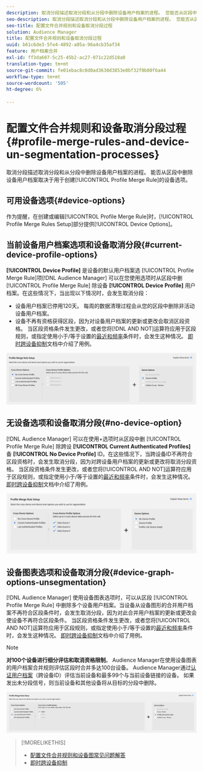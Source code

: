 ```yaml
---
description: 取消分段描述取消分段和从分段中删除设备用户档案的进程。 您能否从区段中删除设备用户档案取决于用于创建用户档案合并规则的设备选项。
seo-description: 取消分段描述取消分段和从分段中删除设备用户档案的进程。 您能否从区段中删除设备用户档案取决于用于创建用户档案合并规则的设备选项。
seo-title: 配置文件合并规则和设备取消分段过程
solution: Audience Manager
title: 配置文件合并规则和设备取消分段过程
uuid: b61c6de3-5fe4-4892-a05a-96a4cb35af34
feature: 用户档案合并
exl-id: ff3da607-5c25-45b2-ac27-071c22d518a0
translation-type: tm+mt
source-git-commit: fe01ebac8c0d0ad3630d3853e0bf32f0b00f6a44
workflow-type: tm+mt
source-wordcount: '505'
ht-degree: 6%

---
```


# 配置文件合并规则和设备取消分段过程 {#profile-merge-rules-and-device-un-segmentation-processes}

取消分段描述取消分段和从分段中删除设备用户档案的进程。 能否从区段中删除设备用户档案取决于用于创建[!UICONTROL Profile Merge Rule]的设备选项。

## 可用设备选项{#device-options}

作为提醒，在创建或编辑[!UICONTROL Profile Merge Rule]时，[!UICONTROL Profile Merge Rules Setup]部分提供[!UICONTROL Device Options]。

## 当前设备用户档案选项和设备取消分段{#current-device-profile-options}

**[!UICONTROL Device Profile]** 是设备的默认用户档案选 [!UICONTROL Profile Merge Rule]项[!DNL Audience Manager] 可以在您使用选项时从区段中删 [!UICONTROL Profile Merge Rule] 除设备 **[!UICONTROL Device Profile]** 用户档案。在这些情况下，当出现以下情况时，会发生取消分段：

* 设备用户档案已停用120天。 每周的数据清理过程会从您的区段中删除非活动设备用户档案。
* 设备不再有资格获得区段，因为对设备用户档案的更新或更改会取消区段资格。 当区段资格条件发生更改，或者您将[!DNL AND NOT]运算符应用于区段规则，或指定使用小于/等于设置的[最近和频率](../segments/recency-and-frequency.md)条件时，会发生这种情况。 [即时跨设备抑制](instant-cross-device-suppression.md)文档中介绍了用例。

![仅限设备](assets/device-only.png)

## 无设备选项和设备取消分段{#no-device-option}

[!DNL Audience Manager] 可以在使用+选项时从区段中删 [!UICONTROL Profile Merge Rule] 除跨设 **[!UICONTROL Current Authenticated Profiles]** 备 **[!UICONTROL No Device Profile]** ID。在这些情况下，当跨设备ID不再符合区段资格时，会发生取消分段，因为对跨设备用户档案的更新或更改将取消分段资格。 当区段资格条件发生更改，或者您将[!UICONTROL AND NOT]运算符应用于区段规则，或指定使用小于/等于设置的[最近和频率](../segments/recency-and-frequency.md)条件时，会发生这种情况。 [即时跨设备抑制](instant-cross-device-suppression.md)文档中介绍了用例。

![](assets/current-no-device.png)

## 设备图表选项和设备取消分段{#device-graph-options-unsegmentation}

[!DNL Audience Manager] 使用设备图表选项时，可以从区段 [!UICONTROL Profile Merge Rule] 中删除多个设备用户档案。当设备从设备图形的合并用户档案不再符合区段条件时，会发生取消分段，因为对此合并用户档案的更新或更改会使设备不再符合区段条件。 当区段资格条件发生更改，或者您将[!UICONTROL AND NOT]运算符应用于区段规则，或指定使用小于/等于设置的[最近和频率](../segments/recency-and-frequency.md)条件时，会发生这种情况。 [即时跨设备抑制](instant-cross-device-suppression.md)文档中介绍了用例。

>[!NOTE]
>
>**对100个设备进行细分评估和取消资格限制**。
>Audience Manager在使用设备图表的用户档案合并规则评估区段时合并多达100台设备。 Audience Manager通过[认证用户档案](../../reference/visitor-authentication-states.md)（跨设备ID）评估当前设备和最多99个与当前设备链接的设备。 如果发出未分段信号，则当前设备和其他设备将从目标的分段中删除。

![](assets/last-device-graph.png)

>[!MORELIKETHIS]
>
>* [配置文件合并规则和设备图常见问题解答](../../faq/faq-profile-merge.md)
>* [即时跨设备抑制](instant-cross-device-suppression.md)

